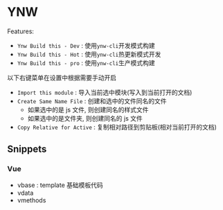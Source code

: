 # YNW

Features:

- `Ynw Build this - Dev` : 使用`ynw-cli`开发模式构建
- `Ynw Build this - Hot` : 使用`ynw-cli`热更新模式开发
- `Ynw Build this - pro` : 使用`ynw-cli`生产模式构建

以下右键菜单在设置中根据需要手动开启

- `Import this module` : 导入当前选中模块(写入到当前打开的文档)
- `Create Same Name File` : 创建和选中的文件同名的文件
  - 如果选中的是 js 文件, 则创建同名的样式文件
  - 如果选中的是文件夹, 则创建同名的 js 文件
- `Copy Relative for Active` : 复制相对路径到剪贴板(相对当前打开的文档)

## Snippets

### Vue

- vbase : template 基础模板代码
- vdata
- vmethods
